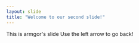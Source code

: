 ```yaml
---
layout: slide
title: "Welcome to our second slide!"
---
```

This is armgor's slide
Use the left arrow to go back!
